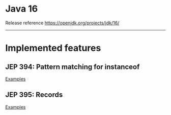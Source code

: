 # Java 16

Release reference https://openjdk.org/projects/jdk/16/

***
# Implemented features
## JEP 394: Pattern matching for instanceof
[Examples](src/test/java/jep394)

## JEP 395: Records
[Examples](src/test/java/jep395)
